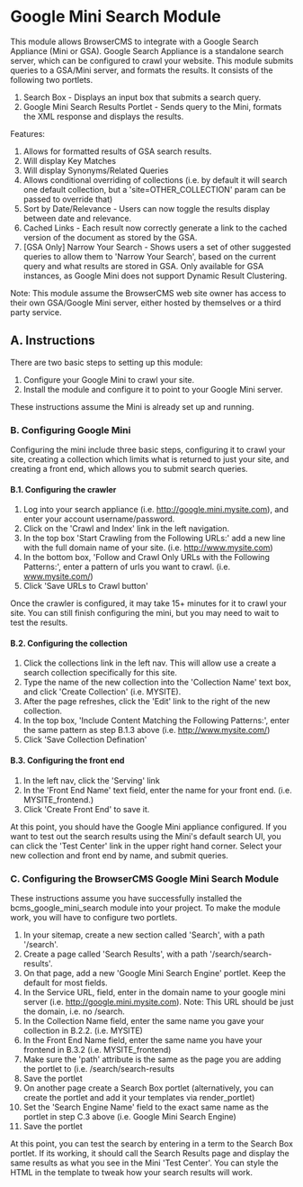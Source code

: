 # Google Mini Search Module

This module allows BrowserCMS to integrate with a Google Search Appliance (Mini or GSA). Google Search Appliance is a standalone search
server, which can be configured to crawl your website. This module submits queries to a GSA/Mini server, and formats the results.
It consists of the following two portlets.

1. Search Box - Displays an input box that submits a search query.
2. Google Mini Search Results Portlet - Sends query to the Mini, formats the XML response and displays the results.

Features:

1. Allows for formatted results of GSA search results.
2. Will display Key Matches
3. Will display Synonyms/Related Queries
4. Allows conditional overriding of collections (i.e. by default it will search one default collection, but a 'site=OTHER_COLLECTION' param can be passed to override that)
5. Sort by Date/Relevance - Users can now toggle the results display between date and relevance.
6. Cached Links - Each result now correctly generate a link to the cached version of the document as stored by the GSA.
7. [GSA Only] Narrow Your Search - Shows users a set of other suggested queries to allow them to 'Narrow Your Search', based on the current query and what results are stored in GSA. Only available for GSA instances, as Google Mini does not support Dynamic Result Clustering.

Note: This module assume the BrowserCMS web site owner has access to their own GSA/Google Mini server, either hosted by
themselves or a third party service.

## A. Instructions
There are two basic steps to setting up this module:

1. Configure your Google Mini to crawl your site.
2. Install the module and configure it to point to your Google Mini server.

These instructions assume the Mini is already set up and running.

### B. Configuring Google Mini
Configuring the mini include three basic steps, configuring it to crawl your site, creating a collection which limits
what is returned to just your site, and creating a front end, which allows you to submit search queries.

#### B.1. Configuring the crawler
1. Log into your search appliance (i.e. http://google.mini.mysite.com), and enter your account username/password.
2. Click on the 'Crawl and Index' link in the left navigation.
3. In the top box 'Start Crawling from the Following URLs:' add a new line with the full domain name of your site. (i.e. http://www.mysite.com)
4. In the bottom box, 'Follow and Crawl Only URLs with the Following Patterns:', enter a pattern of urls you want to crawl. (i.e. www.mysite.com/)
5. Click 'Save URLs to Crawl button'

Once the crawler is configured, it may take 15+ minutes for it to crawl your site. You can still finish configuring
the mini, but you may need to wait to test the results.

#### B.2. Configuring the collection
1. Click the collections link in the left nav. This will allow use a create a search collection specifically for this site.
2. Type the name of the new collection into the 'Collection Name' text box, and click 'Create Collection' (i.e. MYSITE).
3. After the page refreshes, click the 'Edit' link to the right of the new collection.
4. In the top box, 'Include Content Matching the Following Patterns:', enter the same pattern as step B.1.3 above (i.e. http://www.mysite.com/)
5. Click 'Save Collection Defination'

#### B.3. Configuring the front end
1. In the left nav, click the 'Serving' link
2. In the 'Front End Name' text field, enter the name for your front end. (i.e. MYSITE_frontend.)
3. Click 'Create Front End' to save it.

At this point, you should have the Google Mini appliance configured. If you want to test out the search results using
the Mini's default search UI, you can click the 'Test Center' link in the upper right hand corner. Select your new
collection and front end by name, and submit queries.

### C. Configuring the BrowserCMS Google Mini Search Module
These instructions assume you have successfully installed the bcms_google_mini_search module into your project. To make
the module work, you will have to configure two portlets.

1. In your sitemap, create a new section called 'Search', with a path '/search'.
2. Create a page called 'Search Results', with a path '/search/search-results'.
3. On that page, add a new 'Google Mini Search Engine' portlet. Keep the default for most fields.
4. In the Service URL, field, enter in the domain name to your google mini server (i.e.  http://google.mini.mysite.com). Note: This URL should be just the domain, i.e. no /search.
5. In the Collection Name field, enter the same name you gave your collection in B.2.2. (i.e. MYSITE)
6. In the Front End Name field, enter the same name you have your frontend in B.3.2 (i.e. MYSITE_frontend)
7. Make sure the 'path' attribute is the same as the page you are adding  the portlet to (i.e. /search/search-results
8. Save the portlet
9. On another page create a Search Box portlet (alternatively, you can create the portlet and add it your templates via render_portlet)
10. Set the 'Search Engine Name' field to the exact same name as the portlet in step C.3 above (i.e. Google Mini Search Engine)
11. Save the portlet

At this point, you can test the search by entering in a term to the Search Box portlet. If its working, it should call
the Search Results page and display the same results as what you see in the Mini 'Test Center'. You can style the HTML in
the template to tweak how your search results will work.